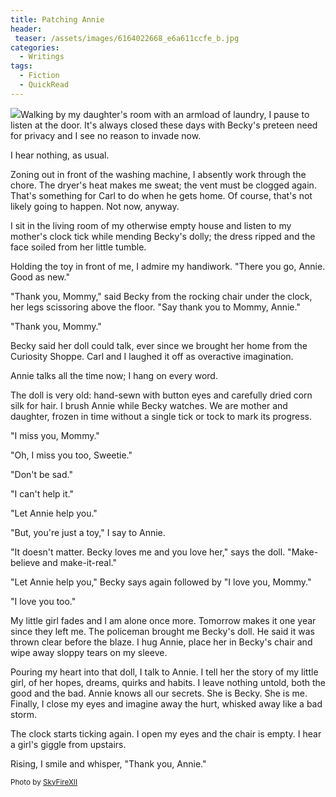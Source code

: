 ```yaml
---
title: Patching Annie
header:
 teaser: /assets/images/6164022668_e6a611ccfe_b.jpg
categories:
  - Writings
tags:
  - Fiction
  - QuickRead
---
```

<img src="https://douglangille.github.io/assets/images/6164022668_e6a611ccfe_b.jpg">Walking by my daughter's room with an armload of laundry, I pause to listen at the door. It's always closed these days with Becky's preteen need for privacy and I see no reason to invade now.

I hear nothing, as usual.

Zoning out in front of the washing machine, I absently work through the chore. The dryer's heat makes me sweat; the vent must be clogged again. That's something for Carl to do when he gets home. Of course, that's not likely going to happen. Not now, anyway.

I sit in the living room of my otherwise empty house and listen to my mother's clock tick while mending Becky's dolly; the dress ripped and the face soiled from her little tumble.

Holding the toy in front of me, I admire my handiwork. "There you go, Annie. Good as new."

"Thank you, Mommy," said Becky from the rocking chair under the clock, her legs scissoring above the floor. "Say thank you to Mommy, Annie."

"Thank you, Mommy."

Becky said her doll could talk, ever since we brought her home from the Curiosity Shoppe. Carl and I laughed it off as overactive imagination.

Annie talks all the time now; I hang on every word.

The doll is very old: hand-sewn with button eyes and carefully dried corn silk for hair. I brush Annie while Becky watches. We are mother and daughter, frozen in time without a single tick or tock to mark its progress.

"I miss you, Mommy."

"Oh, I miss you too, Sweetie."

"Don't be sad."

"I can't help it."

"Let Annie help you."

"But, you're just a toy," I say to Annie.

"It doesn't matter. Becky loves me and you love her," says the doll. "Make-believe and make-it-real."

"Let Annie help you," Becky says again followed by "I love you, Mommy."

"I love you too."

My little girl fades and I am alone once more. Tomorrow makes it one year since they left me. The policeman brought me Becky's doll. He said it was thrown clear before the blaze. I hug Annie, place her in Becky's chair and wipe away sloppy tears on my sleeve.

Pouring my heart into that doll, I talk to Annie. I tell her the story of my little girl, of her hopes, dreams, quirks and habits. I leave nothing untold, both the good and the bad. Annie knows all our secrets. She is Becky. She is me. Finally, I close my eyes and imagine away the hurt, whisked away like a bad storm.

The clock starts ticking again. I open my eyes and the chair is empty. I hear a girl's giggle from upstairs.

Rising, I smile and whisper, "Thank you, Annie."

<small>Photo by <a href="http://www.flickr.com/photos/26660729@N03/6164022668">SkyFireXII</a></small>